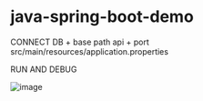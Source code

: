# java-spring-boot-demo

CONNECT DB + base path api + port 
src/main/resources/application.properties


RUN AND DEBUG

![image](https://user-images.githubusercontent.com/99303628/211952200-f3900879-beb1-47e1-8337-a3c6ae17a620.png)
